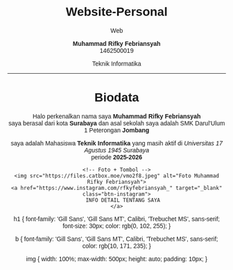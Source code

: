 # Website-Personal
Web
<!DOCTYPE html>
<html lang="en">
<head>
    <meta charset="UTF-8">
    <meta name="viewport" content="width=device-width, initial-scale=1.0">
    <title>Biodata</title>
    <link rel="stylesheet" href="style.css"/>
    <style>
        body {
            font-family: Arial, sans-serif;
            text-align: center;
            margin: 20px;
        }
        img {
            max-width: 250px;
            border-radius: 10px;
            display: block;
            margin: 20px auto;
            box-shadow: 0 4px 10px rgba(0,0,0,0.2);
        }
        .btn-instagram {
            display: inline-block;
            margin-top: 10px;
            padding: 10px 20px;
            background-color: #00ff22;
            color: white;
            text-decoration: none;
            font-weight: bold;
            border-radius: 8px;
            transition: 0.3s ease-in-out;
        }
        .btn-instagram:hover {
            background-color: #00ff22;
            transform: scale(1.05);
        }
    </style>
</head>
<body>
    <p><b>Muhammad Rifky Febriansyah</b> <br>1462500019</p>
    <p>Teknik Informatika</p>
    <hr>
    <h1>Biodata</h1>
    <p>
        Halo perkenalkan nama saya <strong>Muhammad Rifky Febriansyah</strong> <br>
        saya berasal dari kota <b>Surabaya</b> dan asal sekolah saya adalah 
        SMK Darul'Ulum 1 Peterongan <strong>Jombang</strong>
    </p>
    <p>
        saya adalah Mahasiswa <b>Teknik Informatika</b> yang masih aktif di 
        <i>Universitas 17 Agustus 1945 Surabaya</i> <br>periode <b>2025-2026</b>
    </p>

    <!-- Foto + Tombol -->
    <img src="https://files.catbox.moe/vmo2f8.jpeg" alt="Foto Muhammad Rifky Febriansyah">
    <a href="https://www.instagram.com/rfkyfebriansyah_" target="_blank" class="btn-instagram">
        INFO DETAIL TENTANG SAYA
    </a>
</body>
</html>
h1 {
    font-family: 'Gill Sans', 'Gill Sans MT', Calibri, 'Trebuchet MS', sans-serif;
    font-size: 30px;
    color: rgb(0, 102, 255);
}

b {
   font-family: 'Gill Sans', 'Gill Sans MT', Calibri, 'Trebuchet MS', sans-serif;
   color: rgb(10, 171, 235);
}

img {
     width: 100%;
     max-width: 500px;
     height: auto;
     padding: 10px;
}
